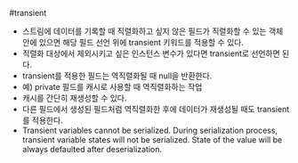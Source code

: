 #transient

- 스트림에 데이터를 기록할 때 직렬화하고 싶지 않은 필드가 직렬화할 수 있는 객체 안에 있으면 해당 필드 선언 위에 transient 키워드를 적용할 수 있다.
- 직렬화 대상에서 제외시키고 싶은 인스턴스 변수가 있다면 transient로 선언하면 된다.
- transient를 적용한 필드는 역직렬화될 때 null을 반환한다.
- 예) private 필드를 캐시로 사용할 때 역직렬화하는 작업
 - 캐시를 간단히 재생성할 수 있다.
- 다른 필드에서 생성된 필드처럼 역직렬화한 후에 데이터가 재생성될 때도 transient를 적용한다.
- Transient variables cannot be serialized. During serialization process,
transient variable states will not be serialized. State of the value will
be always defaulted after deserialization.